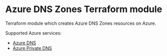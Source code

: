 # Azure DNS Zones Terraform module

Terraform module which creates Azure DNS Zones resources on Azure.

Supported Azure services:

* [Azure DNS](https://learn.microsoft.com/en-us/azure/dns/dns-overview)
* [Azure Private DNS](https://learn.microsoft.com/en-us/azure/dns/private-dns-overview)